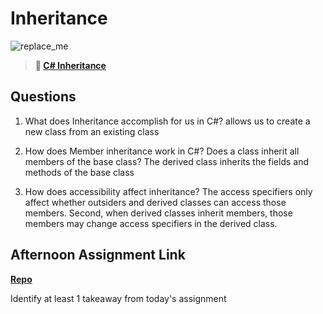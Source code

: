 # Inheritance

![replace_me](https://codeworks.blob.core.windows.net/public/assets/img/illustrations/placeholder.svg)

> **📖 [C# Inheritance](https://codeworksacademy.com/fs-student-guide/resources/wk10/04-Inheritance)**

## Questions

1. What does Inheritance accomplish for us in C#?
allows us to create a new class from an existing class  

2. How does Member inheritance work in C#? Does a class inherit all members of the base class?
The derived class inherits the fields and methods of the base class

3. How does accessibility affect inheritance?
The access specifiers only affect whether outsiders and derived classes can access those members. Second, when derived classes inherit members, those members may change access specifiers in the derived class. 

## Afternoon Assignment Link

**[Repo](https://github.com/deriklee451/AllSpice)**

Identify at least 1 takeaway from today's assignment
